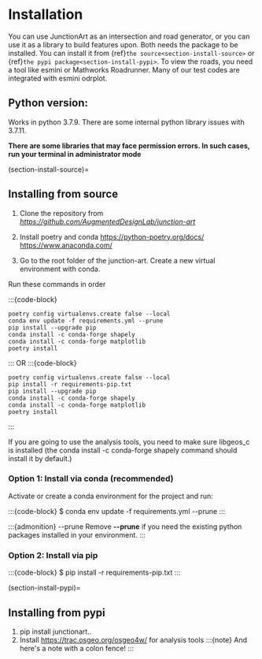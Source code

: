 # Installation

You can use JunctionArt as an intersection and road generator, or you can use it as a library to build features upon. Both needs the package to be installed. You can install it from {ref}`the source<section-install-source>` or {ref}`the pypi package<section-install-pypi>`. To view the roads, you need a tool like esmini or Mathworks Roadrunner. Many of our test codes are integrated with esmini odrplot.

## Python version:
Works in python 3.7.9. There are some internal python library issues with 3.7.11.

**There are some libraries that may face permission errors. In such cases, run your terminal in administrator mode**

(section-install-source)=
## Installing from source

1. Clone the repository from *https://github.com/AugmentedDesignLab/junction-art*

2. Install poetry and conda
https://python-poetry.org/docs/ 
https://www.anaconda.com/

3. Go to the root folder of the junction-art. Create a new virtual environment with conda.

Run these commands in order

:::{code-block}

    poetry config virtualenvs.create false --local
    conda env update -f requirements.yml --prune
    pip install --upgrade pip
    conda install -c conda-forge shapely
    conda install -c conda-forge matplotlib
    poetry install
:::
OR 
:::{code-block}

    poetry config virtualenvs.create false --local
    pip install -r requirements-pip.txt
    pip install --upgrade pip
    conda install -c conda-forge shapely
    conda install -c conda-forge matplotlib
    poetry install
:::


If you are going to use the analysis tools, you need to make sure libgeos_c is installed (the conda install -c conda-forge shapely command should install it by default.)


### Option 1: Install via conda (recommended)
Activate or create a conda environment for the project and run:

:::{code-block}
$ conda env update -f requirements.yml --prune
:::

:::{admonition} --prune
Remove **--prune** if you need the existing python packages installed in your environment.
:::


### Option 2: Install via pip

:::{code-block}
$ pip install -r requirements-pip.txt
:::

(section-install-pypi)=
## Installing from pypi

1. pip install junctionart..
2. Install https://trac.osgeo.org/osgeo4w/ for analysis tools
:::{note}
And here's a note with a colon fence!
:::


